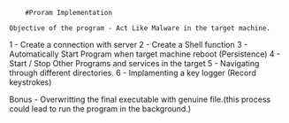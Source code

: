         #Proram Implementation

    Objective of the program - Act Like Malware in the target machine. 

1 - Create a connection with server
2 - Create a Shell function
3 - Automatically Start Program when target machine reboot (Persistence)
4 - Start / Stop Other Programs and services in the target
5 - Navigating through different directories.
6 - Implamenting a key logger (Record keystrokes) 

Bonus - Overwritting the final executable with genuine file.(this process could lead to run the program in the background.)

